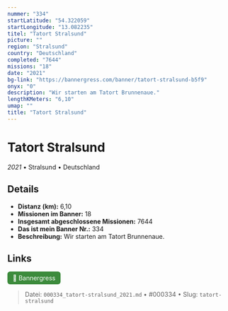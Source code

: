 ```yaml
---
nummer: "334"
startLatitude: "54.322059"
startLongitude: "13.082235"
titel: "Tatort Stralsund"
picture: ""
region: "Stralsund"
country: "Deutschland"
completed: "7644"
missions: "18"
date: "2021"
bg-link: "https://bannergress.com/banner/tatort-stralsund-b5f9"
onyx: "0"
description: "Wir starten am Tatort Brunnenaue."
lengthKMeters: "6,10"
umap: ""
title: "Tatort Stralsund"
---
```

# Tatort Stralsund

*2021* • Stralsund • Deutschland



## Details
- **Distanz (km):** 6,10
- **Missionen im Banner:** 18
- **Insgesamt abgeschlossene Missionen:** 7644
- **Das ist mein Banner Nr.:** 334
- **Beschreibung:** Wir starten am Tatort Brunnenaue.


## Links
<div style="margin-top: 0.5em;">
<a href="https://bannergress.com/banner/tatort-stralsund-b5f9" target="_blank" style="display:inline-block;margin-right:8px;padding:6px 12px;background-color:#3c8b3c;color:white;text-decoration:none;border-radius:6px;">🔗 Bannergress</a>

</div>


> Datei: `000334_tatort-stralsund_2021.md` • #000334 • Slug: `tatort-stralsund`
